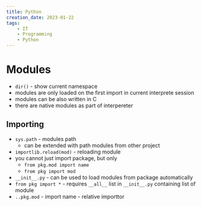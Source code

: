 ```yaml
---
title: Python
creation_date: 2023-01-22
tags:
	- IT
	- Programming
	- Python
---
```

# Modules
- `dir()` - show current namespace
- modules are only loaded on the first import in current interprete session
- modules can be also written in C
- there are native modules as part of interpereter
## Importing
- `sys.path` - modules path
	- can be extended with path modules from other project
- `importlib.reload(mod)` - reloading module
- you cannot just import package, but only
    - `from pkg.mod import name`
    - `from pkg import mod`
- `__init__.py` - can be used to load modules from package automatically
- `from pkg import *` - requires `__all__` list in `__init__.py` containing list of module
- `..pkg.mod` - import name - relative importtor

